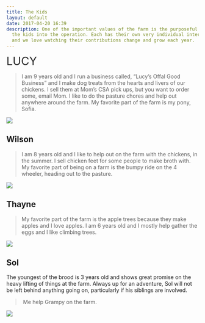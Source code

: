 ```yaml
---
title: The Kids
layout: default
date: 2017-04-20 16:39
description: One of the important values of the farm is the purposeful inclusion of
  the kids into the operation. Each has their own very individual interests and skills
  and we love watching their contributions change and grow each year.
---
```

<span style="color: rgb(40, 40, 40); font-size: 2.1em; word-spacing: 0.5px;">LUCY&nbsp;</span>

<blockquote>I am 9 years old and I run a business called, “Lucy’s Offal Good Business” and I make dog treats from the hearts and livers of our chickens.  I sell them at Mom’s CSA pick ups, but you want to order some, email Mom.  I like to do the pasture chores and help out anywhere around the farm.  My favorite part of the farm is my pony, Sofia.  </blockquote>

![](/barnyard-organics/images/hog-lucy2-1.jpg)

## Wilson

<blockquote>I am 8 years old and I like to help out on the farm with the chickens, in the summer.  I sell chicken feet for some people to make broth with.  My favorite part of being on a farm is the bumpy ride on the 4 wheeler, heading out to the pasture.</blockquote>

![](/barnyard-organics/images/hog-wilson-1.jpg)

## Thayne

<blockquote>My favorite part of the farm is the apple trees because they make apples and I love apples.  I am 6 years old and I mostly help gather the eggs and I like climbing trees.  </blockquote>

![](/barnyard-organics/images/chicken-thayne-1.jpg)

## Sol

The youngest of the brood is 3 years old and shows great promise on the heavy lifting of things at the farm.  Always up for an adventure, Sol will not be left behind anything going on, particularly if his siblings are involved.

<blockquote>&nbsp;Me help Grampy on the farm.</blockquote>

![](/barnyard-organics/images/soybeans-and-sol-SMALL-5.jpg)